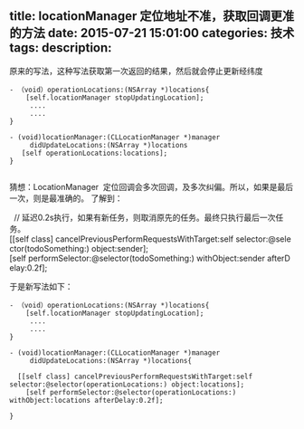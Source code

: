 title: locationManager 定位地址不准，获取回调更准的方法
date: 2015-07-21 15:01:00
categories: 技术
tags: 
description:
---
原来的写法，这种写法获取第一次返回的结果，然后就会停止更新经纬度


```objc
- （void）operationLocations:(NSArray *)locations{
    [self.locationManager stopUpdatingLocation];
     ....
     ....
}

- (void)locationManager:(CLLocationManager *)manager
     didUpdateLocations:(NSArray *)locations
   [self operationLocations:locations];
}


```



猜想：LocationManager  定位回调会多次回调，及多次纠偏。所以，如果是最后一次，则是最准确的。
了解到：

  // 延迟0.2s执行，如果有新任务，则取消原先的任务。最终只执行最后一次任务。
    [[self class] cancelPreviousPerformRequestsWithTarget:self selector:@selector(todoSomething:) object:sender];
    [self performSelector:@selector(todoSomething:) withObject:sender afterDelay:0.2f];


于是新写法如下：


```objc
- （void）operationLocations:(NSArray *)locations{
    [self.locationManager stopUpdatingLocation];
     ....
     ....
}

- (void)locationManager:(CLLocationManager *)manager
     didUpdateLocations:(NSArray *)locations{
   
  [[self class] cancelPreviousPerformRequestsWithTarget:self selector:@selector(operationLocations:) object:locations];
    [self performSelector:@selector(operationLocations:) withObject:locations afterDelay:0.2f];

}


```



